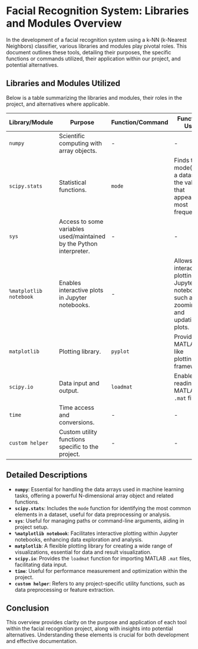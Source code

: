 # Facial Recognition System: Libraries and Modules Overview

In the development of a facial recognition system using a k-NN (k-Nearest Neighbors) classifier, various libraries and modules play pivotal roles. This document outlines these tools, detailing their purposes, the specific functions or commands utilized, their application within our project, and potential alternatives.

## Libraries and Modules Utilized

Below is a table summarizing the libraries and modules, their roles in the project, and alternatives where applicable.

| Library/Module         | Purpose                                                      | Function/Command          | Function Use                                                                                   | Alternatives                                         |
|------------------------|--------------------------------------------------------------|---------------------------|------------------------------------------------------------------------------------------------|-----------------------------------------------------|
| `numpy`                | Scientific computing with array objects.                     | -                         | -                                                                                              | -                                                   |
| `scipy.stats`          | Statistical functions.                                       | `mode`                    | Finds the mode(s) of a dataset, the values that appear most frequently.                       | `pandas.Series.mode`                                |
| `sys`                  | Access to some variables used/maintained by the Python interpreter. | -                         | -                                                                                              | -                                                   |
| `%matplotlib notebook` | Enables interactive plots in Jupyter notebooks.              | -                         | Allows for interactive plotting in Jupyter notebooks, such as zooming and updating plots.     | `%matplotlib inline`, `%matplotlib qt`              |
| `matplotlib`           | Plotting library.                                            | `pyplot`                  | Provides a MATLAB-like plotting framework.                                                     | `seaborn` (based on matplotlib), `plotly`           |
| `scipy.io`             | Data input and output.                                       | `loadmat`                 | Enables reading of MATLAB `.mat` files.                                                        | `h5py` (for HDF5 files), `pandas.read_csv` (for CSV) |
| `time`                 | Time access and conversions.                                 | -                         | -                                                                                              | `datetime` module for date and time operations      |
| `custom helper`        | Custom utility functions specific to the project.            | -                         | -                                                                                              | Depends on project needs                            |

## Detailed Descriptions

- **`numpy`**: Essential for handling the data arrays used in machine learning tasks, offering a powerful N-dimensional array object and related functions.
- **`scipy.stats`**: Includes the `mode` function for identifying the most common elements in a dataset, useful for data preprocessing or analysis.
- **`sys`**: Useful for managing paths or command-line arguments, aiding in project setup.
- **`%matplotlib notebook`**: Facilitates interactive plotting within Jupyter notebooks, enhancing data exploration and analysis.
- **`matplotlib`**: A flexible plotting library for creating a wide range of visualizations, essential for data and result visualization.
- **`scipy.io`**: Provides the `loadmat` function for importing MATLAB `.mat` files, facilitating data input.
- **`time`**: Useful for performance measurement and optimization within the project.
- **`custom helper`**: Refers to any project-specific utility functions, such as data preprocessing or feature extraction.

## Conclusion

This overview provides clarity on the purpose and application of each tool within the facial recognition project, along with insights into potential alternatives. Understanding these elements is crucial for both development and effective documentation.
